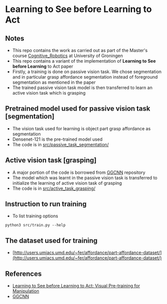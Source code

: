 # Learning to See before Learning to Act

## Notes
* This repo contains the work as carried out as part of the Master's course [Cognitive_Robotics](https://www.rug.nl/ocasys/fwn/vak/show?code=WMAI003-05) at University of Groningen
* This repo contains a variant of the implementation of **Learning to See before Learning** to Act paper
* Firstly, a training is done on passive vision task. We chose segmentation and in particular grasp affordance segmentation instead of foreground segmentation as mentioned in the paper
* The trained passive vision task model is then transferred to learn an active vision task which is grasping

## Pretrained model used for passive vision task [segmentation]
* The vision task used for learning is object part grasp affordance as segmentation
* Densenet-121 is the pre-trained model used
* The code is in [src/passive_task_segmentation/](src/passive_task_segmentation/)

## Active vision task [grasping]
* A major portion of the code is borrowed from [GGCNN](https://github.com/dougsm/ggcnn) repository
* The model which was learnt in the passive vision task is transferred to initialize the learning of active vision task of grasping
* The code is in [src/active_task_grasping/](src/active_task_grasping/)

## Instruction to run training
* To list training options
```
python3 src/train.py --help
```

## The dataset used for training
* [http://users.umiacs.umd.edu/~fer/affordance/part-affordance-dataset/](http://users.umiacs.umd.edu/~fer/affordance/part-affordance-dataset/)

## References
* [Learning to See before Learning to Act: Visual Pre-training for Manipulation](http://yenchenlin.me/vision2action/)
* [GGCNN](https://github.com/dougsm/ggcnn)
